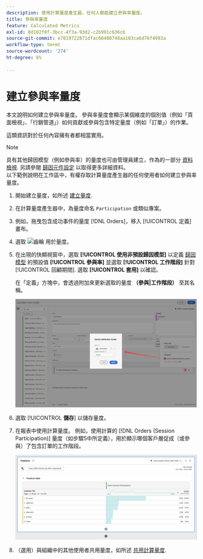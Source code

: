 ```yaml
---
description: 使用計算量度產生器，任何人都能建立參與率量度。
title: 參與率量度
feature: Calculated Metrics
exl-id: 0d102f0f-3bcc-4f3a-93d2-c2b991c636cb
source-git-commit: e7019722871dfac60408748aa183ca6d76f4993a
workflow-type: tm+mt
source-wordcount: '274'
ht-degree: 6%

---
```


# 建立參與率量度

本文說明如何建立參與率量度。 參與率量度會顯示某個維度的個別值（例如「頁面檢視」、「行銷管道」）如何貢獻或參與包含特定量度（例如「訂單」）的作業。

這類資訊對於任何內容擁有者都相當實用。

>[!NOTE]
>
>具有其他歸因模型（例如參與率）的量度也可由管理員建立，作為的一部分 [資料檢視](https://experienceleague.adobe.com/docs/analytics-platform/using/cja-dataviews/data-views.html). 另請參閱 [歸因元件設定](../../../data-views/component-settings/attribution.md) 以取得更多詳細資料。<br/>以下範例說明在工作區中，有權存取計算量度產生器的任何使用者如何建立參與率量度。


1. 開始建立量度，如所述 [建立量度](/help/components/calc-metrics/cm-workflow/cm-build-metrics.md).
1. 在計算量度產生器中，為量度命名 `Participation` 或類似專案。
1. 例如，拖曳包含成功事件的量度 [!DNL Orders]，移入 [!UICONTROL 定義] 畫布。
1. 選取 ![齒輪](https://spectrum.adobe.com/static/icons/workflow_18/Smock_Settings_18_N.svg) 用於量度。
1. 在出現的快顯視窗中，選取 **[!UICONTROL 使用非預設歸因模型]** 以定義 [歸因模型](/help/components/calc-metrics/cm-workflow/m-metric-type-alloc.md) 的預設值 **[!UICONTROL 參與率]** 並選取 **[!UICONTROL 工作階段]** 針對 [!UICONTROL 回顧期間]. 選取 **[!UICONTROL 套用]** 以確認。

   在「定義」方塊中，會透過附加來更新選取的量度  **（參與|工作階段）** 至其名稱。

   ![](assets/participation-setup.png)



1. 選取 [!UICONTROL **儲存**] 以儲存量度。
1. 在報表中使用計算量度。 例如，使用計算的 [!DNL Orders (Session Participation)] 量度（如步驟5中所定義），用於顯示哪個客戶層促成（或參與）了包含訂單的工作階段。

   ![](assets/participation-pages-customer-tier.png)

1. （選用）與組織中的其他使用者共用量度，如所述 [共用計算量度](/help/components/calc-metrics/cm-workflow/cm-sharing.md).
